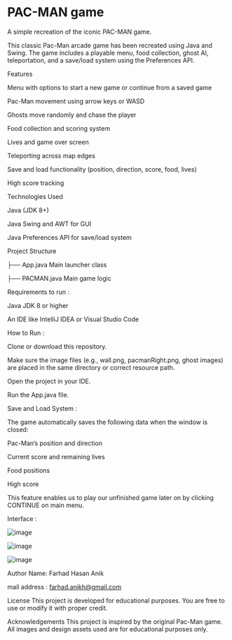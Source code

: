 # PAC-MAN game
A simple recreation of the iconic PAC-MAN game.

This classic Pac-Man arcade game has been recreated using Java and Swing. The game includes a playable menu, food collection, ghost AI, teleportation, and a save/load system using the Preferences API.



Features



Menu with options to start a new game or continue from a saved game

Pac-Man movement using arrow keys or WASD

Ghosts move randomly and chase the player

Food collection and scoring system

Lives and game over screen

Teleporting across map edges

Save and load functionality (position, direction, score, food, lives)

High score tracking



Technologies Used


Java (JDK 8+)

Java Swing and AWT for GUI

Java Preferences API for save/load system


Project Structure

├── App.java                Main launcher class 

├── PACMAN.java             Main game logic




Requirements to run :


Java JDK 8 or higher

An IDE like IntelliJ IDEA or Visual Studio Code



How to Run :

Clone or download this repository.

Make sure the image files (e.g., wall.png, pacmanRight.png, ghost images) are placed in the same directory or correct resource path.

Open the project in your IDE.

Run the App.java file.



Save and Load System :

The game automatically saves the following data when the window is closed:


Pac-Man’s position and direction

Current score and remaining lives

Food positions

High score


This feature enables us to play our unfinished game later on by clicking CONTINUE on main menu.




Interface : 

![image](https://github.com/user-attachments/assets/4b927089-0fef-47d9-b15b-659870b28a10)

![image](https://github.com/user-attachments/assets/b576fd68-92ac-4129-b0d8-0f98339db1da)

![image](https://github.com/user-attachments/assets/cdd4cc09-4184-422b-89a5-51cc2080ab9c)




Author
Name: Farhad Hasan Anik

mail address : farhad.anikh@gmail.com 


License
This project is developed for educational purposes. You are free to use or modify it with proper credit.

Acknowledgements
This project is inspired by the original Pac-Man game. All images and design assets used are for educational purposes only.


